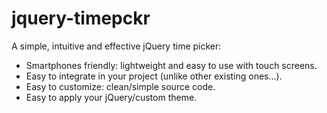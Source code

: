 jquery-timepckr
===============

A simple, intuitive and effective jQuery time picker:
- Smartphones friendly: lightweight and easy to use with touch screens.
- Easy to integrate in your project (unlike other existing ones...).
- Easy to customize: clean/simple source code.
- Easy to apply your jQuery/custom theme.
